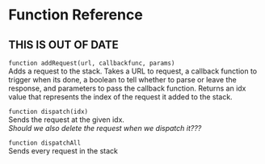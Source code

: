 # Function Reference
## THIS IS OUT OF DATE
`function addRequest(url, callbackfunc, params)`  
Adds a request to the stack. Takes a URL to request, a callback function to trigger when its done, a boolean to tell whether to parse or leave the response, and parameters to pass the callback function. Returns an idx value that represents the index of the request it added to the stack.

`function dispatch(idx)`  
Sends the request at the given idx.  
*Should we also delete the request when we dispatch it???*

`function dispatchAll`  
Sends every request in the stack
